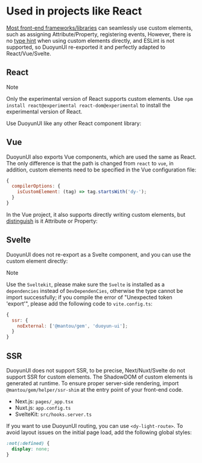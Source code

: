# Used in projects like React

[Most front-end frameworks/libraries](https://custom-elements-everywhere.com/) can seamlessly use custom elements, such as assigning Attribute/Property, registering events,
However, there is no [type hint](https://code.visualstudio.com/docs/editor/intellisense) when using custom elements directly, and ESLint is not supported, so DuoyunUI re-exported it and perfectly adapted to React/Vue/Svelte.

## React

> [!NOTE]
> Only the experimental version of React supports custom elements. Use `npm install react@experimental react-dom@experimental` to install the experimental version of React.

Use DuoyunUI like any other React component library:

<gbp-raw range="import DyCard,<DyCard-</DyCard>" src="https://raw.githubusercontent.com/mantou132/nextjs-learn/main/pages/ce-test.tsx"></gbp-raw>

## Vue

DuoyunUI also exports Vue components, which are used the same as React. The only difference is that the path is changed from `react` to `vue`,
in addition, custom elements need to be specified in the Vue configuration file:

```js
{
  compilerOptions: {
    isCustomElement: (tag) => tag.startsWith('dy-');
  }
}
```

In the Vue project, it also supports directly writing custom elements, but [distinguish](../02-elements/card.md) is it Attribute or Property:

<gbp-raw codelang="html" range="34-45" src="https://raw.githubusercontent.com/mantou132/nuxtjs-learn/main/pages/test.vue"></gbp-raw>

## Svelte

DuoyunUI does not re-export as a Svelte component, and you can use the custom element directly:

<gbp-raw codelang="html" range="2-9,46-57" src="https://raw.githubusercontent.com/mantou132/sveltekit-learn/main/src/routes/ce-test/+page.svelte"></gbp-raw>

> [!NOTE]
> Use the `Sveltekit`, please make sure the `Svelte` is installed as a `dependencies` instead of `DevDependenCies`, otherwise the type cannot be import successfully;
> if you compile the error of "Unexpected token 'export'", please add the following code to `vite.config.ts`:
>
> ```js
> {
>   ssr: {
>     noExternal: ['@mantou/gem', 'duoyun-ui'];
>   }
> }
> ```

## SSR

DuoyunUI does not support SSR, to be precise, Next/Nuxt/Svelte do not support SSR for custom elements. The ShadowDOM of custom elements is generated at runtime. To ensure proper server-side rendering, import `@mantou/gem/helper/ssr-shim` at the entry point of your front-end code.

- Next.js: `pages/_app.tsx`
- Nuxt.js: `app.config.ts`
- SvelteKit: `src/hooks.server.ts`

If you want to use DuoyunUI routing, you can use `<dy-light-route>`. To avoid layout issues on the initial page load, add the following global styles:

```css
:not(:defined) {
  display: none;
}
```
